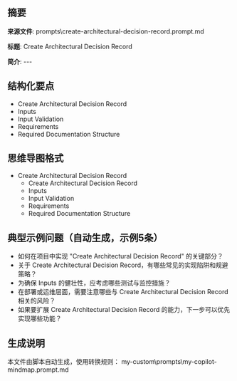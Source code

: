 ## 摘要

**来源文件**: prompts\create-architectural-decision-record.prompt.md

**标题**: Create Architectural Decision Record

**简介**: ---

## 结构化要点

- Create Architectural Decision Record
- Inputs
- Input Validation
- Requirements
- Required Documentation Structure

## 思维导图格式

- Create Architectural Decision Record
  - Create Architectural Decision Record
  - Inputs
  - Input Validation
  - Requirements
  - Required Documentation Structure

## 典型示例问题（自动生成，示例5条）

- 如何在项目中实现 "Create Architectural Decision Record" 的关键部分？
- 关于 Create Architectural Decision Record，有哪些常见的实现陷阱和规避策略？
- 为确保 Inputs 的健壮性，应考虑哪些测试与监控措施？
- 在部署或运维层面，需要注意哪些与 Create Architectural Decision Record 相关的风险？
- 如果要扩展 Create Architectural Decision Record 的能力，下一步可以优先实现哪些功能？

## 生成说明

本文件由脚本自动生成，使用转换规则： my-custom\prompts\my-copilot-mindmap.prompt.md
